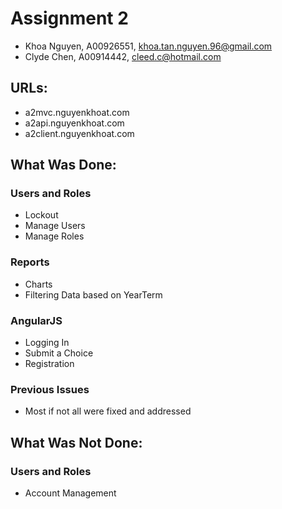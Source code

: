 # Assignment 2
- Khoa Nguyen, A00926551, khoa.tan.nguyen.96@gmail.com
- Clyde Chen, A00914442, cleed.c@hotmail.com

## URLs:
- a2mvc.nguyenkhoat.com
- a2api.nguyenkhoat.com
- a2client.nguyenkhoat.com

## What Was Done:
### Users and Roles
- Lockout
- Manage Users
- Manage Roles

### Reports
- Charts
- Filtering Data based on YearTerm

### AngularJS
- Logging In
- Submit a Choice
- Registration

### Previous Issues
 - Most if not all were fixed and addressed

## What Was Not Done:
### Users and Roles
- Account Management
